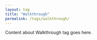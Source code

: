 ```yaml
---
layout: tag
title: "Walkthrough"
permalink: /tags/walkthrough/
---
```


Content about Walkthrough tag goes here.